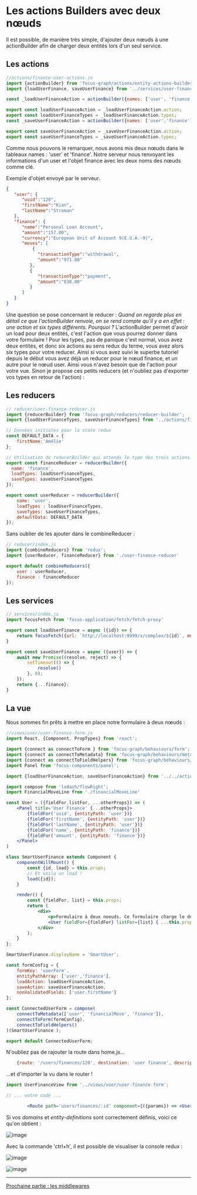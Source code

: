 # Les actions Builders avec deux nœuds

Il est possible, de manière très simple, d'ajouter deux nœuds à une actionBuilder afin de charger deux entités lors d'un seul service.

## Les actions

```jsx
//actions/finance-user-actions.js
import {actionBuilder} from 'focus-graph/actions/entity-actions-builder';
import {loadUserFinance, saveUserFinance} from '../services/user-finance-service';

const _loadUserFinanceAction = actionBuilder({names: ['user', 'finance' ], type: 'load', service: loadUserFinance});

export const loadUserFinanceAction = _loadUserFinanceAction.action;
export const loadUserFinanceTypes = _loadUserFinanceAction.types;
const _saveUserFinanceAction = actionBuilder({names: ['user','finance'], type: 'save', service: saveUserFinance});

export const saveUserFinanceAction = _saveUserFinanceAction.action;
export const saveUserFinanceTypes = _saveUserFinanceAction.types;
```

Comme nous pouvons le remarquer, nous avons mis deux nœuds dans le tableaux names : 'user' et 'finance'. Notre serveur nous renvoyant les informations d'un user et l'objet finance avec les deux noms des nœuds comme clé.

Exemple d'objet envoyé par le serveur.
```json
{
   "user": {
      "uuid":"120",
      "firstName":"Kian",
      "lastName":"Stroman"
   },
   "finance": {
      "name":"Personal Loan Account",
      "amount":"157.00",
      "currency":"European Unit of Account 9(E.U.A.-9)",
      "moves": [
          {
            "transactionType":"withdrawal",
            "amount":"971.00"
         },
         {
            "transactionType":"payment",
            "amount":"838.00"
         }
      ]
   }
}
```

Une question se pose concernant le reducer : *Quand on regarde plus en détail ce que l'actionBuilder renvoie, on se rend compte qu'il y a en effet : une action et six types différents. Pourquoi ?*
L'actionBuilder permet d'avoir un load pour deux entités, c'est l'action que vous pourrez donner dans votre formulaire ! Pour les types, pas de panique c'est normal, vous avez deux entités, et donc six actions au sens redux du terme, vous avez alors six types pour votre reducer. Ainsi si vous avez suivi le superbe tutoriel depuis le début vous avez déjà un reducer pour le nœud finance, et un autre pour le nœud user. Ainsi vous n'avez besoin que de l'action pour votre vue.
Sinon je propose ces petits reducers (et n'oubliez pas d'exporter vos types en retour de l'action) :

## Les reducers

```jsx
// reducer/user-finance-reducer.js
import {reducerBuilder} from 'focus-graph/reducers/reducer-builder';
import {loadUserFinanceTypes, saveUserFinanceTypes} from '../actions/finance-user-actions';

// Données initiales pour la state redux
const DEFAULT_DATA = {
    firstName:'Amélie'
};

// Utilisation du reducerBuilder qui attends le type des trois actions créés par l'actionBuimlder
export const financeReducer = reducerBuilder({
  name: 'finance',
  loadTypes: loadUserFinanceTypes,
  saveTypes: saveUserFinanceTypes
});

export const userReducer = reducerBuilder({
    name: 'user',
    loadTypes : loadUserFinanceTypes,
    saveTypes: saveUserFinanceTypes,
    defaultData: DEFAULT_DATA
});
```

Sans oublier de les ajouter dans le combineReducer :
```jsx
// reducer/index.js
import {combineReducers} from 'redux';
import {userReducer, financeReducer} from './user-finance-reducer'

export default combineReducers({
    user : userReducer,
    finance : financeReducer
});
```

## Les services

```jsx
// services/index.js
import focusFetch from 'focus-application/fetch/fetch-proxy'

export const loadUserFinance = async ({id}) => {
    return focusFetch({url: `http://localhost:9999/x/complex/${id}`, method: 'GET'});
}

export const saveUserFinance = async ({user}) => {
    await new Promise((resolve, reject) => {
        setTimeout(() => {
            resolve()
        }, 0);
    });
    return {...finance};
}
```

## La vue

Nous sommes fin prêts à mettre en place notre formulaire à deux nœuds :

```jsx
//views/user/user-finance-form.js
import React, {Component, PropTypes} from 'react';

import {connect as connectToForm } from 'focus-graph/behaviours/form';
import {connect as connectToMetadata} from 'focus-graph/behaviours/metadata';
import {connect as connectToFieldHelpers} from 'focus-graph/behaviours/field';
import Panel from 'focus-components/panel';

import {loadUserFinanceAction, saveUserFinanceAction} from '../../actions/finance-user-actions';

import compose from 'lodash/flowRight';
import FinancialMoveLine from './financialMoveLine'

const User = ({fieldFor,listFor, ...otherProps}) => (
    <Panel title='User Finance' {...otherProps}>
        {fieldFor('uuid', {entityPath: 'user'})}
        {fieldFor('firstName', {entityPath: 'user'})}
        {fieldFor('lastName', {entityPath: 'user'})}
        {fieldFor('name', {entityPath: 'finance'})}
        {fieldFor('amount', {entityPath: 'finance'})}
    </Panel>
)

class SmartUserFinance extends Component {
    componentWillMount() {
        const {id, load} = this.props;
        // Et voila un load !
        load({id});
    }

    render() {
        const {fieldFor, list} = this.props;
        return (
            <div>
                <p>Formulaire à deux noeuds. Ce formulaire charge le deux entités 'user' et 'finance' lors d'un seul service.</p>
                <User fieldFor={fieldFor} listFor={list} { ...this.props}/>
            </div>
        );
    }
};

SmartUserFinance.displayName = 'SmartUser';

const formConfig = {
    formKey: 'userForm',
    entityPathArray: ['user','finance'],
    loadAction: loadUserFinanceAction,
    saveAction: saveUserFinanceAction,
    nonValidatedFields: ['user.firstName']
};

const ConnectedUserForm = compose(
    connectToMetadata(['user', 'financialMove', 'finance']),
    connectToForm(formConfig),
    connectToFieldHelpers()
)(SmartUserFinance );

export default ConnectedUserForm;
```

N'oubliez pas de rajouter la route dans home.js...

```jsx
    {route: '/users/finances/120', destination: 'user finance', description: 'Exemple d\'un formulaire avec deux noeuds', title: 'User finances'}
```

...et d'importer la vu dans le router !

```jsx
import UserFinanceView from '../views/user/user-finance-form';

// ... votre code ...

        <Route path='users/finances/:id' component={({params}) => <UserFinanceView id={params.id}/>} />
```

Si vos *domains* et *entity-definitions* sont correctement définis, voici ce qu'on obtient :

![image](https://cloud.githubusercontent.com/assets/8124804/22876992/9af81fae-f1d3-11e6-8913-0933d1f54aef.png)

Avec la commande 'ctrl+h', il est possible de visualiser la console redux :

![image](https://cloud.githubusercontent.com/assets/8124804/23204599/85f27cce-f8e7-11e6-843a-33ec849ab245.png)

![image](https://cloud.githubusercontent.com/assets/8124804/23205229/5fc7794e-f8e9-11e6-9299-d7de1aa4c8c2.png)

---

[Prochaine partie : les middlewares](../04-Les%20middlewares/)

